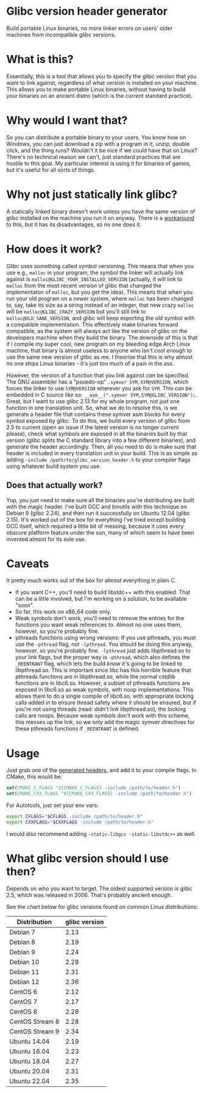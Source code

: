 # Glibc version header generator
Build portable Linux binaries, no more linker errors on users' older machines from incompatible glibc versions.

# What is this?
Essentially, this is a tool that allows you to specify the glibc version that you want to link against, regardless of what version is installed on your machine.
This allows you to make portable Linux binaries, without having to build your binaries on an ancient distro (which is the current standard practice).

# Why would I want that?
So you can distribute a portable binary to your users. You know how on Windows, you can just download a zip with a program in it, unzip, double click, and the thing runs? Wouldn't it be nice if we could have that on Linux? 
There's no technical reason we can't, just standard practices that are hostile to this goal.
My particular interest is using it for binaries of games, but it's useful for all sorts of things.

# Why not just statically link glibc?
A statically linked binary doesn't work unless you have the same version of glibc installed on the machine you run it on anyway. There is a [workaround](https://sourceware.org/glibc/wiki/FAQ#Even_statically_linked_programs_need_some_shared_libraries_which_is_not_acceptable_for_me.__What_can_I_do.3F) to this, but it has its disadvantages, so no one does it.


# How does it work?
Glibc uses something called symbol versioning. This means that when you use e.g., `malloc` in your program, the symbol the linker will actually link against is `malloc@GLIBC_YOUR_INSTALLED_VERSION` (actually, it will link to `malloc` from the most recent version of glibc that changed the implementaton of `malloc`, but you get the idea). 
This means that when you run your old program on a newer system, where `malloc` has been changed to, say, take its size as a string instead of an integer, that new crazy `malloc` will be `malloc@GLIBC_CRAZY_VERSION` but you'll still link to `malloc@OLD_SANE_VERSION`, and glibc will keep exporting the old symbol with a compatible implementation.
This effectively make binaries forward compatible, as the system will always act like the version of glibc on the developers machine when they build the binary.
The downside of this is that if I compile my super cool, new program on my bleeding edge Arch Linux machine, that binary is almost useless to anyone who isn't cool enough to use the same new version of glibc as me. 
I theorise that this is why almost no one ships Linux binaries - it's just too much of a pain in the ass.

However, the version of a function that you link against _can_ be specified.
The GNU assembler has a "psuedo-op" `.symver SYM,SYM@VERSION`, which forces the linker to use `SYM@VERSION` wherever you ask for `SYM`. 
This can be embedded in C source like so: `__asm__(".symver SYM,SYM@GLIBC_VERSION");`.
Great, but I want to use glibc 2.13 for my whole program, not just one function in one translation unit.
So, what we do to resolve this, is we generate a header file that contains these symver asm blocks for every symbol exposed by glibc.
To do this, we build every version of glibc from 2.5 to current (open an issue if the latest version is no longer current please), check what symbols are exposed in all the binaries built by that version (glibc splits the C standard library into a few different binaries), and generate the header accordingly. 
Then, all you need to do is make sure that header is included in every translation unit in your build.
This is as simple as adding `-include /path/to/glibc_version_header.h` to your compiler flags using whatever build system you use.

## Does that actually work?
Yup, you just need to make sure all the binaries you're distributing are built with the magic header.
I've built GCC and binutils with this technique on Debian 9 (glibc 2.24), and then run it successfully on Ubuntu 12.04 (glibc 2.15).
It's worked out of the box for everything I've tried except building GCC itself, which required a little bit of messing, because it uses every obscure platform feature under the sun, many of which seem to have been invented almost for its sole use.

# Caveats
It pretty much works out of the box for almost everything in plain C.
- If you want C++, you'll need to build libstdc++ with this enabled. That can be a little involved, but I'm working on a solution, to be available "soon".
- So far, this work on x86\_64 code only.
- Weak symbols don't work, you'll need to remove the entries for the functions you want weak references to. Almost no one uses them, however, so you're probably fine.
- pthreads functions using wrong versions: If you use pthreads, you must use the `-pthread` flag, not `-lpthread`. You should be doing this anyway, however, so you're probably fine.
  `-lpthread` just adds libpthread.so to your link flags, but the proper way is `-pthread`, which also defines the `_REENTRANT` flag, which lets the build _know_ it's going to be linked to libpthread.so. This is important since libc has this horrible feature that pthreads functions are in libpthread.so, while the normal cstdlib functions are in libc6.so. However, a subset of pthreads functions are exposed in libc6.so as weak symbols, with noop implementations. This allows them to do a single compile of libc6.so, with appropriate locking calls added in to ensure thread safety where it should be ensured, but if you're not using threads (read: didn't link libpthread.so), the locking calls are noops. Because weak symbols don't work with this scheme, this messes up the link, so we only add the magic symver directives for these pthreads functions if `_REENTRANT` is defined.

# Usage
Just grab one of the [generated headers](version_headers), and add it to your compile flags.
In CMake, this would be:
```cmake
set(CMAKE_C_FLAGS "${CMAKE_C_FLAGS} -include /path/to/header.h")
set(CMAKE_CXX_FLAGS "${CMAKE_CXX_FLAGS} -include /path/to/header.h")
```

For Autotools, just set your env vars:
```bash
export CFLAGS="$CFLAGS -include /path/to/header.h"
export CXXFLAGS="$CXXFLAGS -include /path/to/header.h"
```

I would also recommend adding `-static-libgcc -static-libstdc++` as well.

# What glibc version should I use then?
Depends on who you want to target. The oldest supported version is glibc 2.5, which was released in 2006. That's probably ancient enough.

See the chart below for glibc versions found on common Linux distributions:
 
| Distribution    | glibc version |
|-----------------|---------------|
| Debian 7        | 2.13          |
| Debian 8        | 2.19          |
| Debian 9        | 2.24          |
| Debian 10       | 2.28          |
| Debian 11       | 2.31          |
| Debian 12       | 2.36          |
| CentOS 6        | 2.12          |
| CentOS 7        | 2.17          |
| CentOS 8        | 2.28          |
| CentOS Stream 8 | 2.28          |
| CentOS Stream 9 | 2.34          |
| Ubuntu 14.04    | 2.19          |
| Ubuntu 16.04    | 2.23          |
| Ubuntu 18.04    | 2.27          |
| Ubuntu 20.04    | 2.31          |
| Ubuntu 22.04    | 2.35          |
